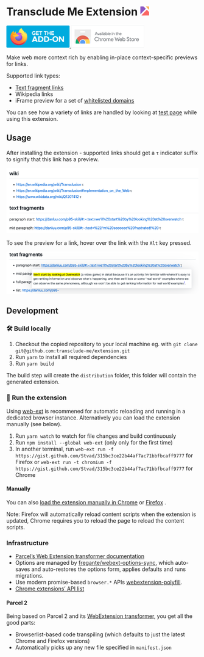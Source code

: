 # Transclude Me Extension <img src="./source/resources/logo.svg" height="24" />

<a href="https://addons.mozilla.org/en-US/firefox/addon/transclude-me/">
	<img height="58" src="./media/firefox-store.png" alt="Firefox add-ons">
</a>
<a href="https://chrome.google.com/webstore/detail/transclude-me/peekobjabbjacffbhjmlkadjlkniofje">
	<img height="58" src="./media/chrome-store.png" alt="Chrome Web Store">
</a>


Make web more context rich by enabling in-place context-specific previews for links.

Supported link types:

- [Text fragment links](https://web.dev/text-fragments/)
- Wikipedia links
- iFrame preview for a set of [whitelisted domains](./source/rendering/iframe-renderer.tsx)

You can see how a variety of links are handled by looking
at [test page](https://gist.github.com/Stvad/315bc3ce22b44af7ac71bbfbcaff9777) while using this
extension.

## Usage

After installing the extension - supported links should get a `τ` indicator suffix to signify that
this link has a preview.

![](./media/link-indicator.png)

To see the preview for a link, hover over the link with the `Alt` key pressed.

![](./media/fragment-preview.png)

## Development

[link-webext-polyfill]: https://github.com/mozilla/webextension-polyfill

[link-options-sync]: https://github.com/fregante/webext-options-sync

### 🛠 Build locally

1. Checkout the copied repository to your local machine eg.
   with `git clone git@github.com:transclude-me/extension.git`
1. Run `yarn` to install all required dependencies
1. Run `yarn build`

The build step will create the `distribution` folder, this folder will contain the generated
extension.

### 🏃 Run the extension

Using [web-ext](https://extensionworkshop.com/documentation/develop/getting-started-with-web-ext/)
is recommened for automatic reloading and running in a dedicated browser instance. Alternatively you
can load the extension manually (see below).

1. Run `yarn watch` to watch for file changes and build continuously
1. Run `npm install --global web-ext` (only only for the first time)
1. In another terminal,
   run `web-ext run -f https://gist.github.com/Stvad/315bc3ce22b44af7ac71bbfbcaff9777` for Firefox
   or `web-ext run -t chromium -f https://gist.github.com/Stvad/315bc3ce22b44af7ac71bbfbcaff9777`
   for Chrome

#### Manually

You can
also [load the extension manually in Chrome](https://www.smashingmagazine.com/2017/04/browser-extension-edge-chrome-firefox-opera-brave-vivaldi/#google-chrome-opera-vivaldi)
or [Firefox](https://www.smashingmagazine.com/2017/04/browser-extension-edge-chrome-firefox-opera-brave-vivaldi/#mozilla-firefox)
.

Note: Firefox will automatically reload content scripts when the extension is updated, Chrome
requires you to reload the page to reload the content scripts.

### Infrastructure

- [Parcel’s Web Extension transformer documentation](https://parceljs.org/recipes/web-extension/)
- Options are managed by [fregante/webext-options-sync][link-options-sync], which auto-saves and
  auto-restores the options form, applies defaults and runs migrations.
- Use modern promise-based `browser.*` APIs [webextension-polyfill][link-webext-polyfill].
- [Chrome extensions’ API list](https://developer.chrome.com/docs/extensions/reference/)

#### Parcel 2

Being based on Parcel 2 and
its [WebExtension transformer](https://parceljs.org/recipes/web-extension/), you get all the good
parts:

- Browserlist-based code transpiling (which defaults to just the latest Chrome and Firefox versions)
- Automatically picks up any new file specified in `manifest.json`
